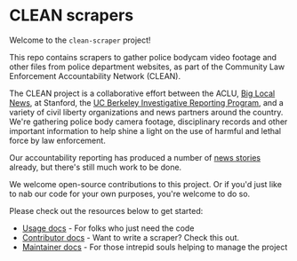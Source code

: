 # CLEAN scrapers

Welcome to the `clean-scraper` project!

This repo contains scrapers to gather police bodycam video footage and other files from police department websites, as part of the Community Law Enforcement Accountability Network (CLEAN).

The CLEAN project is a collaborative effort between the ACLU, [Big Local News][], at Stanford, the [UC Berkeley Investigative Reporting Program][], and a variety of civil liberty organizations and news partners around the country. We're gathering police body camera footage, disciplinary records and other important information to help shine a light on the use of harmful and lethal force by law enforcement.

Our accountability reporting has produced a number of [news stories](docs/stories.md) already, but there's still much work to be done.

We welcome open-source contributions to this project. Or if you'd just like to nab our code for your own purposes, you're welcome to do so.

Please check out the resources below to get started:

- [Usage docs](docs/usage.md) - For folks who just need the code
- [Contributor docs](docs/contributing.md) - Want to write a scraper? Check this out.
- [Maintainer docs](docs/maintainers.md) - For those intrepid souls helping to manage the project


[Big Local News]: https://biglocalnews.org/content/about/
[UC Berkeley Investigative Reporting Program]:https://journalism.berkeley.edu/programs/mj/investigative-reporting/
